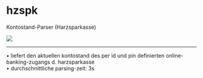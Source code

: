# hzspk
Kontostand-Parser (Harzsparkasse)

<img src="https:/mn.tn/h/hzspk-x.png">

---
&bull; liefert den aktuellen kontostand des per id und pin definierten online-banking-zugangs d. harzsparkasse<br/>
&bull; durchschnittliche parsing-zeit: 3s


